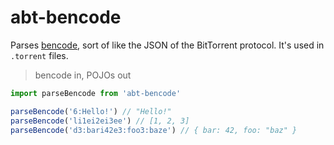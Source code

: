 # abt-bencode

Parses [bencode](https://en.wikipedia.org/wiki/Bencode), sort of like
the JSON of the BitTorrent protocol. It's used in `.torrent` files.

 > bencode in, POJOs out

 ```js
import parseBencode from 'abt-bencode'

parseBencode('6:Hello!') // "Hello!"
parseBencode('li1ei2ei3ee') // [1, 2, 3]
parseBencode('d3:bari42e3:foo3:baze') // { bar: 42, foo: "baz" }
 ```
